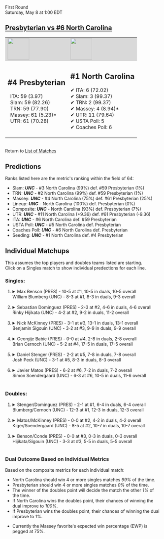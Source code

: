 First Round  
Saturday, May 8 at 1:00 EDT
## [Presbyterian vs #6 North Carolina](https://www.ncaa.com/game/5833393) 

<table><tr style="background-color: #d9d9d9 !important"><td><img src="https://www.ncaa.com/sites/default/files/images/logos/schools/p/presbyterian.70.png" width="70" height="70" /></td><td><img src="https://www.ncaa.com/sites/default/files/images/logos/schools/n/north-carolina.70.png" width="70" height="70" /></td></tr><tr>
<td>  

<h2>#4 Presbyterian</h2>  
&nbsp; ITA: 59 (3.97)<br>  
&nbsp; Slam: 59 (82.26)<br>  
&nbsp; TRN: 59 (77.90)<br>  
&nbsp; Massey: 61 (5.23)*<br>  
&nbsp; UTR: 61 (70.28)<br>  
<br>  

</td>
<td>  

<h2>#1 North Carolina</h2>  
&#10004; ITA: 6 (72.02)<br>  
&#10004; Slam: 3 (99.37)<br>  
&#10004; TRN: 2 (99.37)<br>  
&#10004; Massey: 4 (8.94)*<br>  
&#10004; UTR: 11 (79.64)<br>  
&#10004; USTA Poll: 5<br>  
&#10004; Coaches Poll: 6<br>  
<br>  

</td>
</tr></table>  


<br>Return to [List of Matches](../index.md)  

## Predictions  

Ranks listed here are the metric's ranking within the field of 64:  
- Slam: ***UNC*** - #3 North Carolina (99%) def. #59 Presbyterian (1%)  
- TRN: ***UNC*** - #2 North Carolina (99%) def. #59 Presbyterian (1%)  
- Massey: ***UNC*** - #4 North Carolina (75%) def. #61 Presbyterian (25%)  
- Lineup: ***UNC*** - North Carolina (100%) def. Presbyterian (0%)  
- Composite: ***UNC*** - North Carolina (93%) def. Presbyterian (7%)  
- UTR: ***UNC*** - #11 North Carolina (+9.36) def. #61 Presbyterian (-9.36)  
- ITA: ***UNC*** - #6 North Carolina def. #59 Presbyterian  
- USTA Poll: ***UNC*** - #5 North Carolina def. Presbyterian  
- Coaches Poll: ***UNC*** - #6 North Carolina def. Presbyterian  
- Seeding: ***UNC*** - #1 North Carolina def. #4 Presbyterian  

## Individual Matchups  
This assumes the top players and doubles teams listed are starting.  
Click on a Singles match to show individual predections for each line.  

### Singles:  

<ol>
<li><details>
<summary markdown="span">Max Benson (PRES) - 10-5 at #1, 10-5 in duals, 10-5 overall<br>William Blumberg (UNC) - 8-3 at #1, 8-3 in duals, 9-3 overall</summary>
<h4>Predictions</h4><ul>
<li>Slam: <b><i>UNC</i></b> - Blumberg (98%) def. Benson (2%)</li>  
<li>TRN: <b><i>UNC</i></b> - Blumberg (99%) def. Benson (1%)</li>  
<li>Massey: <b><i>UNC</i></b> - Blumberg (75%) def. Benson (25%)*</li>  
<li>UTR: <b><i>UNC</i></b> - Blumberg (97%) def. Benson (3%)</li>  
<li>Composite: <b><i>UNC</i></b> - Blumberg (92%) def. Benson (8%)</li>  
<li>ITA: <b><i>UNC</i></b> - Blumberg (21.87) def. Benson (2.12)</li>  
</ul>
</details>&nbsp;</li>
<li><details>
<summary markdown="span">Sebastian Dominguez (PRES) - 2-3 at #2, 4-6 in duals, 4-6 overall<br>Rinky Hijikata (UNC) - 4-2 at #2, 9-2 in duals, 11-2 overall</summary>
<h4>Predictions</h4><ul>
<li>Slam: <b><i>UNC</i></b> - Hijikata (99%) def. Dominguez (1%)</li>  
<li>TRN: <b><i>UNC</i></b> - Hijikata (99%) def. Dominguez (1%)</li>  
<li>Massey: <b><i>UNC</i></b> - Hijikata (75%) def. Dominguez (25%)*</li>  
<li>UTR: <b><i>UNC</i></b> - Hijikata (98%) def. Dominguez (2%)</li>  
<li>Composite: <b><i>UNC</i></b> - Hijikata (93%) def. Dominguez (7%)</li>  
<li>ITA: <b><i>UNC</i></b> - Hijikata (27.96) def. Dominguez (0.00)</li>  
</ul>
</details>&nbsp;</li>
<li><details>
<summary markdown="span">Nick McKinney (PRES) - 3-1 at #3, 13-1 in duals, 13-1 overall<br>Benjamin Sigouin (UNC) - 3-2 at #3, 9-9 in duals, 9-9 overall</summary>
<h4>Predictions</h4><ul>
<li>Slam: <b><i>UNC</i></b> - Sigouin (97%) def. McKinney (3%)</li>  
<li>TRN: <b><i>UNC</i></b> - Sigouin (96%) def. McKinney (4%)</li>  
<li>Massey: <b><i>UNC</i></b> - Sigouin (75%) def. McKinney (25%)*</li>  
<li>UTR: <b><i>UNC</i></b> - Sigouin (89%) def. McKinney (11%)</li>  
<li>Composite: <b><i>UNC</i></b> - Sigouin (89%) def. McKinney (11%)</li>  
<li>ITA: <b><i>UNC</i></b> - Sigouin (13.85) def. McKinney (3.59)</li>  
</ul>
</details>&nbsp;</li>
<li><details>
<summary markdown="span">Georgije Babic (PRES) - 0-0 at #4, 2-8 in duals, 2-8 overall<br>Brian Cernoch (UNC) - 5-2 at #4, 17-5 in duals, 17-5 overall</summary>
<h4>Predictions</h4><ul>
<li>Slam: <b><i>UNC</i></b> - Cernoch (99%) def. Babic (1%)</li>  
<li>TRN: <b><i>UNC</i></b> - Cernoch (99%) def. Babic (1%)</li>  
<li>Massey: <b><i>UNC</i></b> - Cernoch (75%) def. Babic (25%)*</li>  
<li>UTR: <b><i>UNC</i></b> - Cernoch (99%) def. Babic (1%)</li>  
<li>Composite: <b><i>UNC</i></b> - Cernoch (93%) def. Babic (7%)</li>  
<li>ITA: <b><i>UNC</i></b> - Cernoch (12.67) def. Babic (0.00)</li>  
</ul>
</details>&nbsp;</li>
<li><details>
<summary markdown="span">Daniel Stenger (PRES) - 2-2 at #5, 7-8 in duals, 7-8 overall<br>Josh Peck (UNC) - 3-1 at #5, 8-3 in duals, 8-3 overall</summary>
<h4>Predictions</h4><ul>
<li>Slam: <b><i>UNC</i></b> - Peck (98%) def. Stenger (2%)</li>  
<li>TRN: <b><i>UNC</i></b> - Peck (99%) def. Stenger (1%)</li>  
<li>Massey: <b><i>UNC</i></b> - Peck (75%) def. Stenger (25%)*</li>  
<li>UTR: <b><i>UNC</i></b> - Peck (98%) def. Stenger (2%)</li>  
<li>Composite: <b><i>UNC</i></b> - Peck (92%) def. Stenger (8%)</li>  
<li>ITA: <b><i>UNC</i></b> - Peck (4.29) def. Stenger (1.37)</li>  
</ul>
</details>&nbsp;</li>
<li><details>
<summary markdown="span">Javier Matos (PRES) - 6-2 at #6, 7-2 in duals, 7-2 overall<br>Simon Soendergaard (UNC) - 6-3 at #6, 10-5 in duals, 11-6 overall</summary>
<h4>Predictions</h4><ul>
<li>Slam: <b><i>UNC</i></b> - Soendergaard (98%) def. Matos (2%)</li>  
<li>TRN: <b><i>UNC</i></b> - Soendergaard (99%) def. Matos (1%)</li>  
<li>Massey: <b><i>UNC</i></b> - Soendergaard (75%) def. Matos (25%)*</li>  
<li>UTR: <b><i>UNC</i></b> - Soendergaard (95%) def. Matos (5%)</li>  
<li>Composite: <b><i>UNC</i></b> - Soendergaard (92%) def. Matos (8%)</li>  
<li>ITA: <b><i>UNC</i></b> - Soendergaard (3.62) def. Matos (2.56)</li>  
</ul>
</details>&nbsp;</li>
</ol>

### Doubles:  

<ol>
<li><details>
<summary markdown="span">Stenger/Dominguez (PRES) - 2-1 at #1, 6-4 in duals, 6-4 overall<br>Blumberg/Cernoch (UNC) - 12-3 at #1, 12-3 in duals, 12-3 overall</summary>
<br>Sorry, we don't have any metrics for this match
</details>&nbsp;</li>
<li><details>
<summary markdown="span">Matos/McKinney (PRES) - 0-0 at #2, 4-2 in duals, 4-2 overall<br>Kiger/Soendergaard (UNC) - 8-5 at #2, 10-7 in duals, 10-7 overall</summary>
<br>Sorry, we don't have any metrics for this match
</details>&nbsp;</li>
<li><details>
<summary markdown="span">Benson/Conde (PRES) - 0-0 at #3, 0-3 in duals, 0-3 overall<br>Hijikata/Sigouin (UNC) - 3-3 at #3, 5-5 in duals, 5-5 overall</summary>
<br>Sorry, we don't have any metrics for this match
</details>&nbsp;</li>
</ol>

### Dual Outcome Based on Individual Metrics  

Based on the composite metrics for each individual match:  
- North Carolina should win 4 or more singles matches _99%_ of the time.
- Presbyterian should win 4 or more singles matches _0%_ of the time.
- The winner of the doubles point will decide the match the other _1%_ of the time.
- If North Carolina wins the doubles point, their chances of winning the dual improve to _100%_.
- If Presbyterian wins the doubles point, their chances of winning the dual improve to _1%_.

* Currently the Massey favorite's expected win percentage (EWP) is pegged at 75%.
